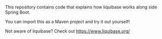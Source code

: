 This repository contains code that explains how liquibase works along side Spring Boot.

You can import this as a Maven project and try it out yourself!

Not aware of liquibase? Check out https://www.liquibase.org/
